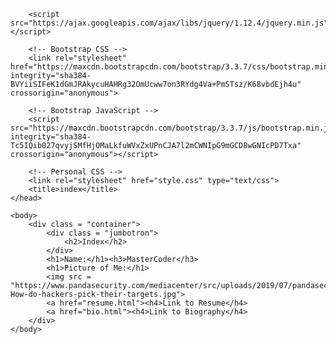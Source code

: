 <!DOCTYPE html>
<html lang="en">
    <head>
        <meta charset="utf-8">
        <meta http-equiv="X-UA-Compatible" content="IE=edge">
        <meta name="viewport" content="width=device-width, initial-scale=1">

        <script src="https://ajax.googleapis.com/ajax/libs/jquery/1.12.4/jquery.min.js"></script>

        <!-- Bootstrap CSS -->
        <link rel="stylesheet" href="https://maxcdn.bootstrapcdn.com/bootstrap/3.3.7/css/bootstrap.min.css" integrity="sha384-BVYiiSIFeK1dGmJRAkycuHAHRg32OmUcww7on3RYdg4Va+PmSTsz/K68vbdEjh4u" crossorigin="anonymous">

        <!-- Bootstrap JavaScript -->
        <script src="https://maxcdn.bootstrapcdn.com/bootstrap/3.3.7/js/bootstrap.min.js" integrity="sha384-Tc5IQib027qvyjSMfHjOMaLkfuWVxZxUPnCJA7l2mCWNIpG9mGCD8wGNIcPD7Txa" crossorigin="anonymous"></script>
        
        <!-- Personal CSS -->
        <link rel="stylesheet" href="style.css" type="text/css">
		<title>index</title>
    </head>
	
	<body>
		<div class = "container">
			<div class = "jumbotron">
				<h2>Index</h2>
			</div>
			<h1>Name:</h1><h3>MasterCoder</h3>
			<h1>Picture of Me:</h1>
			<img src = "https://www.pandasecurity.com/mediacenter/src/uploads/2019/07/pandasecurity-How-do-hackers-pick-their-targets.jpg">
			<a href="resume.html"><h4>Link to Resume</h4>
			<a href="bio.html"><h4>Link to Biography</h4>
		</div>
	</body>
			
